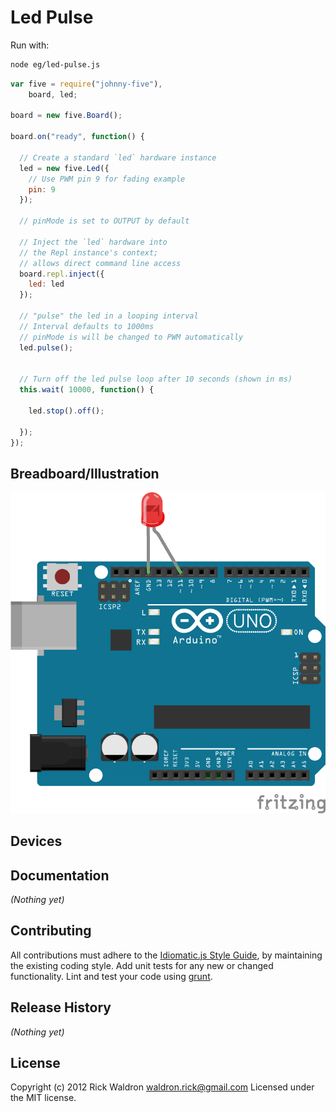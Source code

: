 # Led Pulse

Run with:
```bash
node eg/led-pulse.js
```


```javascript
var five = require("johnny-five"),
    board, led;

board = new five.Board();

board.on("ready", function() {

  // Create a standard `led` hardware instance
  led = new five.Led({
    // Use PWM pin 9 for fading example
    pin: 9
  });

  // pinMode is set to OUTPUT by default

  // Inject the `led` hardware into
  // the Repl instance's context;
  // allows direct command line access
  board.repl.inject({
    led: led
  });

  // "pulse" the led in a looping interval
  // Interval defaults to 1000ms
  // pinMode is will be changed to PWM automatically
  led.pulse();


  // Turn off the led pulse loop after 10 seconds (shown in ms)
  this.wait( 10000, function() {

    led.stop().off();

  });
});

```

## Breadboard/Illustration

![alt text](breadboard/led-pulse.png "led-pulse.png")




## Devices




## Documentation

_(Nothing yet)_









## Contributing
All contributions must adhere to the [Idiomatic.js Style Guide](https://github.com/rwldrn/idiomatic.js),
by maintaining the existing coding style. Add unit tests for any new or changed functionality. Lint and test your code using [grunt](https://github.com/cowboy/grunt).

## Release History
_(Nothing yet)_

## License
Copyright (c) 2012 Rick Waldron <waldron.rick@gmail.com>
Licensed under the MIT license.
